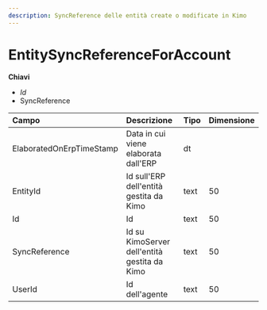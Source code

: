 ```yaml
---
description: SyncReference delle entità create o modificate in Kimo
---
```

# EntitySyncReferenceForAccount

**Chiavi**

- *Id*
- SyncReference

| Campo | Descrizione | Tipo | Dimensione | 
| :--- | :--- | :--- | :--- |
| ElaboratedOnErpTimeStamp | Data in cui viene elaborata dall'ERP | dt |  |
| EntityId | Id sull'ERP dell'entità gestita da Kimo | text | 50 |
| Id | Id | text | 50 |
| SyncReference | Id su KimoServer dell'entità gestita da Kimo | text | 50 |
| UserId | Id dell'agente | text | 50 |


